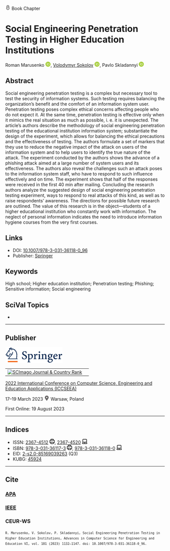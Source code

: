 <img src="/icons/lock.svg" width="16" height="16"> Book Chapter

# Social Engineering Penetration Testing in Higher Education Institutions

Roman Marusenko <a href="https://orcid.org/0000-0003-3631-9593" target="_blank"><img src="/icons/orcid.svg" width="16" height="16"></a>,
<a href="/">Volodymyr Sokolov</a> <a href="https://orcid.org/0000-0002-9349-7946" target="_blank"><img src="/icons/orcid.svg" width="16" height="16"></a>,
Pavlo Skladannyi <a href="https://orcid.org/0000-0002-7775-6039" target="_blank"><img src="/icons/orcid.svg" width="16" height="16"></a>

## Abstract

Social engineering penetration testing is a complex but necessary tool to test the security of information systems. Such testing requires balancing the organization’s benefit and the comfort of an information system user. Penetration testing poses complex ethical concerns affecting people who do not expect it. At the same time, penetration testing is effective only when it mimics the real situation as much as possible, i. e. it is unexpected. The article’s authors describe the methodology of social engineering penetration testing of the educational institution information system; substantiate the design of the experiment, which allows for balancing the ethical precautions and the effectiveness of testing. The authors formulate a set of markers that they use to reduce the negative impact of the attack on users of the information system and to help users to identify the true nature of the attack. The experiment conducted by the authors shows the advance of a phishing attack aimed at a large number of system users and its effectiveness. The authors also reveal the challenges such an attack poses to the information system staff, who have to respond to such influence effectively and on time. The experiment shows that half of the responses were received in the first 40 min after mailing. Concluding the research authors analyze the suggested design of social engineering penetration testing experiment, ways to respond to real attacks of this kind, as well as to raise respondents’ awareness. The directions for possible future research are outlined. The value of this research is in the object—students of a higher educational institution who constantly work with information. The neglect of personal information indicates the need to introduce information hygiene courses from the very first courses.

## Links

* DOI: [10.1007/978-3-031-36118-0_96](https://doi.org/10.1007/978-3-031-36118-0_96) 
* Publisher: [Springer](https://link.springer.com/chapter/10.1007/978-3-031-36118-0_96) 

## Keywords

High school; Higher education institution; Penetration testing; Phishing; Sensitive information; Social engineering

## SciVal Topics
-

***
## Publisher

<img src="/icons/springer.svg" height="50">

<table>
<tr>
<td>
<a href="https://www.scimagojr.com/journalsearch.php?q=21100975545&amp;tip=sid&amp;exact=no" title="SCImago Journal &amp; Country Rank"><img border="0" src="https://www.scimagojr.com/journal_img.php?id=21100975545" alt="SCImago Journal &amp; Country Rank"  /></a>
</td>
<td style="text-align: left;">
<span class="__dimensions_badge_embed__" data-doi="10.1007/978-3-031-36118-0_96" data-hide-zero-citations="true"></span><script async src="https://badge.dimensions.ai/badge.js" charset="utf-8"></script>
</td>
</tr>
</table>

[2022 International Conference on Computer Science, Engineering and Education Applications (ICCSEEA)](https://link.springer.com/book/10.1007/978-3-031-36118-0)

17–19 March 2023 <img src="/icons/location-pin.svg" width="16" height="16"> Warsaw, Poland

First Online: 19 August 2023

***
## Indices

* ISSN: [2367-4512](https://portal.issn.org/resource/ISSN/2367-4512) <img src="/icons/print.svg" width="16" height="16">, [2367-4520](https://portal.issn.org/resource/ISSN/2367-4520) <img src="/icons/online.svg" width="16" height="16">
* ISBN: [978-3-031-36117-3](https://isbnsearch.org/isbn/978-3-031-36117-3) <img src="/icons/print.svg" width="16" height="16">, [978-3-031-36118-0](https://isbnsearch.org/isbn/978-3-031-36118-0) <img src="/icons/online.svg" width="16" height="16">
* EID: [2-s2.0-85169039263](http://www.scopus.com/record/display.url?origin=inward&eid=2-s2.0-85169039263) (Q3)
* KUBG: [45924](http://elibrary.kubg.edu.ua/id/eprint/45656/)

***
## Cite

### [APA](https://citation.crosscite.org/format?doi=10.1007/978-3-031-36118-0_96&style=apa&lang=en-US)

### [IEEE](https://citation.crosscite.org/format?doi=10.1007/978-3-031-36118-0_96&style=ieee&lang=en-US)

### CEUR-WS

<small>`R. Marusenko, V. Sokolov, P. Skladannyi, Social Engineering Penetration Testing in Higher Education Institutions, Advances in Computer Science for Engineering and Education VI, vol. 181 (2023) 1132–1147. doi: 10.1007/978-3-031-36118-0_96.`</small>